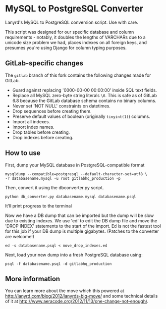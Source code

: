 MySQL to PostgreSQL Converter
=============================

Lanyrd's MySQL to PostgreSQL conversion script. Use with care.

This script was designed for our specific database and column requirements -
notably, it doubles the lengths of VARCHARs due to a unicode size problem we
had, places indexes on all foreign keys, and presumes you're using Django
for column typing purposes.

GitLab-specific changes
-----------------------

The `gitlab` branch of this fork contains the following changes made for
GitLab.

- Guard against replacing '0000-00-00 00:00:00' inside SQL text fields.
- Replace all MySQL zero-byte string literals `\0`. This is safe as of GitLab
  6.8 because the GitLab database schema contains no binary columns.
- Never set 'NOT NULL' constraints on datetimes.
- Drop sequences before creating them.
- Preserve default values of boolean (originally `tinyint(1)`) columns.
- Import all indexes.
- Import index names.
- Drop tables before creating.
- Drop indexes before creating.

How to use
----------

First, dump your MySQL database in PostgreSQL-compatible format

    mysqldump --compatible=postgresql --default-character-set=utf8 \
    -r databasename.mysql -u root gitlabhq_production -p

Then, convert it using the dbconverter.py script.

    python db_converter.py databasename.mysql databasename.psql

It'll print progress to the terminal

Now we have a DB dump that can be imported but the dump will be slow due
to existing indexes. We use 'ed' to edit the DB dump file and move the
'DROP INDEX' statements to the start of the import. Ed is not the fastest
tool for this job if your DB dump is multiple gigabytes. (Patches to
the converter are welcome!)

    ed -s databasename.psql < move_drop_indexes.ed

Next, load your new dump into a fresh PostgreSQL database using: 

`psql -f databasename.psql -d gitlabhq_production`

More information
----------------

You can learn more about the move which this powered at http://lanyrd.com/blog/2012/lanyrds-big-move/ and some technical details of it at http://www.aeracode.org/2012/11/13/one-change-not-enough/.
